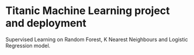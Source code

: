 # Titanic Machine Learning project and deployment

Supervised Learning on Random Forest, K Nearest Neighbours and Logistic Regression model.